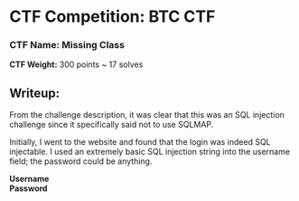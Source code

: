 # CTF Competition: BTC CTF

### CTF Name: Missing Class
**CTF Weight:** 300 points ~ 17 solves

## Writeup:

From the challenge description, it was clear that this was an SQL injection challenge since it specifically said not to use SQLMAP.

Initially, I went to the website and found that the login was indeed SQL injectable. I used an extremely basic SQL injection string into the username field; the password could be anything.

**Username**  
**Password**  
